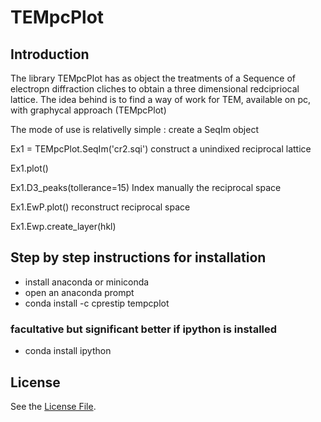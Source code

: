 # TEMpcPlot

## Introduction
The library TEMpcPlot has as object the treatments of a Sequence of electropn diffraction cliches to obtain a three dimensional redcipriocal lattice. The idea behind is to find a way of work for TEM, available on pc, with graphycal approach (TEMpcPlot)

The mode of use is relativelly simple :
create a SeqIm object

Ex1 = TEMpcPlot.SeqIm('cr2.sqi')
construct a unindixed reciprocal lattice

Ex1.plot()

Ex1.D3_peaks(tollerance=15)
Index manually the reciprocal space

Ex1.EwP.plot()
reconstruct reciprocal space

Ex1.Ewp.create_layer(hkl)


## Step by step instructions for installation
- install anaconda or miniconda
- open an anaconda prompt
- conda install -c cprestip tempcplot
### facultative but significant better if ipython is installed
- conda install ipython



## License

See the [License File](./LICENSE.md).
